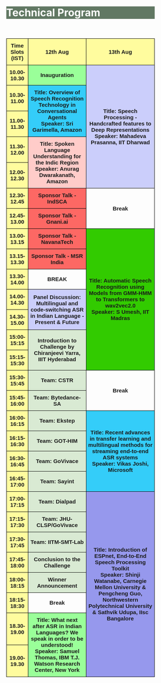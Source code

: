 
<br>

<br>
<div class="widewrapper pagetitle">
  <div class="container" style="background-color:#617863">
    <h1 style="color:white;">Technical Program</h1>
  </div>
</div>
<br>
<br>
<style type="text/css">
* {
  box-sizing: border-box;
}
/* Create two unequal columns that floats next to each other */
.column {
  float: left;
  width: 50%;
  padding: 10px;
}
/* Clear floats after the columns */
.row:after {
  content: "";
  display: table;
  clear: both;
}
.modal {
  display: none; /* Hidden by default */
  position: fixed; /* Stay in place */
  z-index: 1; /* Sit on top */
  padding-top: 100px; /* Location of the box */
  left: 0;
  top: 0;
  width: 100%; /* Full width */
  height: 100%; /* Full height */
  overflow: auto; /* Enable scroll if needed */
  background-color: rgb(0,0,0); /* Fallback color */
  background-color: rgba(0,0,0,0.4); /* Black w/ opacity */
}
/* Modal Content */
.modal-content {
  background-color: #fefefe;
  margin: auto;
  padding: 20px;
  border: 1px solid #888;
  width: 80%;
}
/* The Close Button */
.close {
  color: #aaaaaa;
  float: right;
  font-size: 28px;
  font-weight: bold;
}
.close:hover,
.close:focus {
  color: #000;
  text-decoration: none;
  cursor: pointer;
}
.tg  {border-collapse:collapse;border-spacing:0;margin:0px auto;}
.tg td{border-color:black;border-style:solid;border-width:1px;font-family:Arial, sans-serif;font-size:14px;
  overflow:hidden;padding:10px 5px;word-break:normal;}
.tg th{border-color:black;border-style:solid;border-width:1px;font-family:Arial, sans-serif;font-size:14px;
  font-weight:normal;overflow:hidden;padding:10px 5px;word-break:normal;}
.tg .tg-xgl6{border-color:#000000;font-size:15px;font-weight:bold;text-align:center;vertical-align:middle}
.tg .tg-ecxm{background-color:#fffc9e;border-color:#000000;font-size:15px;font-weight:bold;text-align:center;vertical-align:middle}
.tg .tg-90df{background-color:#D9EAD3;border-color:#000000;font-size:15px;font-weight:bold;text-align:center;vertical-align:middle}
.tg .tg-rjxh{background-color:#fd6864;border-color:#000000;font-size:15px;font-weight:bold;text-align:center;vertical-align:middle}
.tg .tg-hjwb{background-color:#9aff99;border-color:#000000;font-size:15px;font-weight:bold;text-align:center;vertical-align:middle}
.tg .tg-9pb7{background-color:#d9ead3;border-color:#000000;font-size:15px;font-weight:bold;text-align:center;vertical-align:middle}
.tg .tg-hjzu{background-color:#cbcefb;border-color:#000000;font-size:15px;font-weight:bold;text-align:center;vertical-align:middle}
.tg .tg-ir9u{background-color:#34cdf9;border-color:#000000;font-size:15px;font-weight:bold;text-align:center;vertical-align:middle}
.tg .tg-ju2b{background-color:#ffccc9;border-color:#000000;font-size:15px;font-weight:bold;text-align:center;vertical-align:middle}
.tg .tg-51jv{background-color:#32cb00;border-color:#000000;font-size:15px;font-weight:bold;text-align:center;vertical-align:middle}
.tg .tg-s4x1{background-color:#FD6864;border-color:#000000;font-size:15px;font-weight:bold;text-align:center;vertical-align:top}
.tg .tg-g6s8{background-color:#9698ed;border-color:#000000;font-size:15px;font-weight:bold;text-align:center;vertical-align:middle}
@media screen and (max-width: 767px) {.tg {width: auto !important;}.tg col {width: auto !important;}.tg-wrap {overflow-x: auto;-webkit-overflow-scrolling: touch;margin: auto 0px;}}</style>
<div class="tg-wrap"><table class="tg">
<thead>
  <tr>
    <th class="tg-ecxm">Time Slots (IST)</th>
    <th class="tg-ecxm">12th Aug</th>
    <th class="tg-ecxm">13th Aug</th>
  </tr>
</thead>
<tbody>
  <tr>
    <td class="tg-ecxm">10.00-10.30</td>
    <td class="tg-hjwb">Inauguration</td>
    <td onclick="prasanna(this)" class="tg-hjzu" rowspan="5">Title: Speech Processing - Handcrafted features to Deep Representations<br>Speaker: Mahadeva Prasanna, IIT Dharwad</td>
  </tr>
  <tr>
    <td class="tg-ecxm">10.30-11.00</td>
    <td onclick="garimella(this)" class="tg-ir9u" rowspan="2">Title: Overview of Speech Recognition Technology in Conversational Agents<br>Speaker: Sri Garimella, Amazon</td>
  </tr>
  <tr>
    <td class="tg-ecxm">11.00-11.30</td>
  </tr>
  <tr>
    <td class="tg-ecxm">11.30-12.00</td>
    <td onclick="anurag(this)" class="tg-ju2b" rowspan="2">Title: Spoken Language Understanding for the Indic Region<br>Speaker: Anurag Dwarakanath, Amazon</td>
  </tr>
  <tr>
    <td class="tg-ecxm">12.00-12.30</td>
  </tr>
  <tr>
    <td class="tg-ecxm">12.30-12.45</td>
    <td class="tg-rjxh">Sponsor Talk - IndSCA</td>
    <td class="tg-xgl6" rowspan="2">Break</td>
  </tr>
  <tr>
    <td class="tg-ecxm">12.45-13.00</td>
    <td class="tg-rjxh">Sponsor Talk - Gnani.ai</td>
  </tr>
  <tr>
    <td class="tg-ecxm">13.00-13.15</td>
    <td class="tg-rjxh">Sponsor Talk - NavanaTech</td>
    <td onclick="umesh(this)" class="tg-51jv" rowspan="7">Title: Automatic Speech Recognition using Models from GMM-HMM to Transformers to wav2vec2.0<br>Speaker: S Umesh, IIT Madras</td>
  </tr>
  <tr>
    <td class="tg-ecxm">13.15-13.30</td>
    <td class="tg-s4x1">Sponsor Talk - MSR India</td>
  </tr>
  <tr>
    <td class="tg-ecxm">13.30-14.00</td>
    <td class="tg-xgl6">BREAK</td>
  </tr>
  <tr>
    <td class="tg-ecxm">14.00-14.30</td>
    <td class="tg-hjzu" rowspan="2">Panel Discussion: Multilingual and code-switching ASR in Indian Language - Present & Future</td>
  </tr>
  <tr>
    <td class="tg-ecxm">14.30-15.00</td>
  </tr>
  <tr>
    <td class="tg-ecxm">15:00-15:15</td>
    <td class="tg-9pb7" rowspan="2">Introduction to Challenge by Chiranjeevi Yarra, IIIT Hyderabad</td>
  </tr>
  <tr>
    <td class="tg-ecxm">15:15-15:30</td>
  </tr>
  <tr>
    <td class="tg-ecxm">15:30-15:45</td>
    <td class="tg-90df"><span style="background-color:#D9EAD3">Team: CSTR</span></td>
    <td class="tg-xgl6" rowspan="2">Break</td>
  </tr>
  <tr>
    <td class="tg-ecxm">15:45-16:00</td>
    <td class="tg-90df"><span style="background-color:#D9EAD3">Team: Bytedance-SA</span></td>
  </tr>
  <tr>
    <td class="tg-ecxm">16:00-16:15</td>
    <td class="tg-90df"><span style="background-color:#D9EAD3">Team: Ekstep</span></td>
    <td onclick="vikas(this)" class="tg-ir9u" rowspan="4">Title: Recent advances in transfer learning and multilingual methods for streaming end-to-end ASR systems<br>Speaker: Vikas Joshi, Microsoft</td>
  </tr>
  <tr>
    <td class="tg-ecxm">16:15-16:30</td>
    <td class="tg-90df"><span style="background-color:#D9EAD3">Team: GOT-HIM</span></td>
  </tr>
  <tr>
    <td class="tg-ecxm">16:30-16:45</td>
    <td class="tg-90df"><span style="background-color:#D9EAD3">Team: GoVivace</span></td>
  </tr>
  <tr>
    <td class="tg-ecxm">16:45-17:00</td>
    <td class="tg-90df"><span style="background-color:#D9EAD3">Team: Sayint</span></td>
  </tr>
  <tr>
    <td class="tg-ecxm">17:00-17:15</td>
    <td class="tg-90df"><span style="background-color:#D9EAD3">Team: Dialpad</span></td>
    <td onclick="shinji(this)" class="tg-g6s8" rowspan="8">Title: Introduction of ESPnet, End-to-End Speech Processing Toolkit<br>Speaker: Shinji Watanabe, Carnegie Mellon University &amp; Pengcheng Guo, Northwestern Polytechnical University &amp; Sathvik Udupa, IIsc Bangalore</td>
  </tr>
  <tr>
    <td class="tg-ecxm">17:15-17:30</td>
    <td class="tg-90df"><span style="background-color:#D9EAD3">Team: JHU-CLSP/GoVivace</span></td>
  </tr>
  <tr>
    <td class="tg-ecxm">17:30-17:45</td>
    <td class="tg-90df"><span style="background-color:#D9EAD3">Team: IITM-SMT-Lab</span></td>
  </tr>
  <tr>
    <td class="tg-ecxm">17:45-18:00</td>
    <td class="tg-90df"><span style="background-color:#D9EAD3">Conclusion to the Challenge</span></td>
  </tr>
  <tr>
    <td class="tg-ecxm">18:00-18:15</td>
    <td class="tg-90df"><span style="background-color:#D9EAD3">Winner Announcement</span></td>
  </tr>
  <tr>
    <td class="tg-ecxm">18:15-18:30</td>
    <td class="tg-xgl6">Break</td>
  </tr>
  <tr>
    <td class="tg-ecxm">18.30-19.00</td>
    <td onclick="samuel(this)" class="tg-hjwb" rowspan="2">Title: What next after ASR in Indian Languages? We speak in order to be understood!<br>Speaker: Samuel Thomas, IBM T.J. Watson Research Center, New York</td>
  </tr>
  <tr>
    <td class="tg-ecxm">19.00-19.30</td>
  </tr>
</tbody>
</table></div>

<div id="prasannaModal" class="modal">

  <!-- Modal content -->
  <div class="modal-content">
    <span onclick="closefunction(this)" class="close" id="prasannaclose">&times;</span>
    <p><strong>Title: </strong>Speech Processing: Handcrafted features to Deep Representations</p>
  <p><strong>Abstract: </strong>With the advent of deep learning to the speech processing field for about a decade, a lot of attempts have been made towards learning the representations from spectrographic representation of speech. These representations are based on nonlinear processing and
seem to capture more information from speech. The other mostly practised approach is handcrafted features extracted using signal processing and linked to speech production and/or perception. These approaches are mostly based on linear processing and are mathematically tractable.  This talk will take through the journey of speech processing from earliest explorations of handcrafted features to the latest deep representations. </p>

<p><strong>Brief Bio:</strong> Dr. S. R. M. Prasanna is Dean (Faculty Welfare, Research and Development) and Professor, Dept of Electrical Engineering at IIT Dharwad since July 2017. He was faculty member at the Dept of Electronics and Electrical Engineering at IIT Guwahati from August 2004 to July 2017. He was also Dean (Research and Development) from July 2015 to July 2017 at IIT Guwahati. He
obtained his PhD in CSE from IIT Madras in 2004, MTech in Industrial Electronics from NITK Surathkal in 1997 and BE in Electronics from SSIT Tumakuru (then with Bangalore University) in 1994. He has guided 20 PhD Theses and 12 ongoing in the areas of Speech and Handwriting processing. He has published over 250 research articles in reputed Indian and International journals and conferences. He has executed large volume funded projects and also provided consultancy to many public sector and private limited companies
in the areas of speech processing.</p>
  </div>

</div>

<div id="vikasModal" class="modal">

  <!-- Modal content -->
  <div class="modal-content">
    <span onclick="closefunction(this)" class="close" id="vikasclose">&times;</span>
    <p><strong>Title: </strong>Recent advances in transfer learning and multilingual methods for streaming end-to-end ASR systems</p>
  <p><strong>Abstract: </strong>Transfer learning (TL) and multilingual models often improve the performance of low resource langauges, by leveraging data from high resource langauges. Multilingual models also simplify the training and deployment strategy, as a single model is used for multiple languages. This talk will provide an overview of recent advances in TL and multilingual methods for streaming end-to-end (E2E) ASR systems.  Though there is considerable progress, most of the multilingual methods assume the availability of the input language. Hence, it is still challenging to provide a truly multilingual experience, where users can interact with voice assistants in any language, interchangeably, without explicitly setting the language of the conversation. While highlighting the improvements made, we will also discuss the practical challenges and potential research directions in building a truly multilingual experience.</p>
  <p><strong>Brief Bio: </strong>Vikas Joshi is a senior researcher at Microsoft Speech team in India, working on various speech technologies including multilingual end-to-end ASR systems. Prior to Microsoft, he spent 3 years at Amazon Alexa, building large scale ASR systems and 4.5 years at IBM India Research labs. Vikas obtained his PhD degree from IIT Madras in 2016 and completed BTech from BVB college of Engineering, Hubli. He has over 15 publications and 10 granted patents.</p>
  Weblink:<a href="https://in.linkedin.com/in/vikas-joshi-aa3b939">https://in.linkedin.com/in/vikas-joshi-aa3b939</a>
  </div>

</div>

<div id="garimellaModal" class="modal">

  <!-- Modal content -->
  <div class="modal-content">
    <span onclick="closefunction(this)" class="close">&times;</span>
    <p><strong>Title:</strong> Overview of Speech Recognition Technology in Conversational Agents</p>
  <p><strong>Abstract:</strong> From the early days of modern Automatic Speech Recognition (ASR) research in the 1990s, one of the driving visions of the field has been a computer-based assistant that could accomplish tasks for the user, simply by being spoken to. Today, we are close to achieving that vision, with a whole array of speech-enabled AI agents eager to help users. Amazon’s Alexa pioneered the AI assistant concept for smart speaker devices enabled by far-field ASR. It currently supports billions of customer interactions per week, on over 100 million devices across multiple languages. This talk will give an overview of the interplay between underlying speech technologies, including wakeword detection, endpointing, speaker identification, and speech recognition that enable Alexa. We highlight successes and challenges in developing large-scale ASR, and dive into the unique data aspects of large-scale deployments like Alexa, where a continuous stream of unlabeled data enables successful applications of semi-supervised learning. Finally, we highlight problems that remain to be solved before the promise of a fully natural, conversational assistant is fully realized.</p>

<p><strong>Brief Bio:</strong> Sri Garimella is a senior manager of Applied Science, Alexa ASR in India. His team developed the ASR technology for launching Alexa in Indian English and Hindi languages. Sri obtained PhD from the Department of Electrical and Computer Engineering, Center for Language and Speech Processing at the Johns Hopkins University, Baltimore, USA in 2012. And Master of Engineering in Signal Processing from the Indian Institute of Science, Bangalore, India in 2006.</p>
Weblink:<a href="https://sites.google.com/site/sivaramiisc/">https://sites.google.com/site/sivaramiisc/</a>
  </div>

</div>

<div id="anuragModal" class="modal">

  <!-- Modal content -->
  <div class="modal-content">
    <span onclick="closefunction(this)" class="close">&times;</span>
    <p><strong>Title:</strong> Spoken Language Understanding for the Indic Region.</p>
  <p><strong>Abstract:</strong> In this talk, we will touch upon some of the key challenges in building Spoken Language Understanding systems for the Indic region. We begin with an insight on the usage of code-mixed multi-lingual utterances where many Indic languages (beyond Hindi) are freely used. We show how such Indic language usage gets represented in Latin script in a transliterated form and current state of the art multi-lingual language models (such as XLM-R, mBERT) surprisingly do not build common representations of transliterated text and that in the original language. We then introduce research in Continual Language Learning as an emerging area to bridge this gap. The Indic region also sees wide variety of spoken language variations including grammatical errors and ambiguous utterances leading to noise in data. We present recent progress in the area of Robust Machine Learning that aims to build learning algorithms that are resilient to noise in data. </p>

<p><strong>Brief Bio:</strong> Anurag Dwarakanath is an applied science manager in Alexa AI and leads a team of scientists building machine learning and statistical models for the Natural Language Understanding components of Alexa. His interests include multi-lingual natural language processing, robustness in deep learning and verification & validation of deep learning systems. Anurag holds a PhD from Indian Institute of Management Calcutta where he studied the application of Graph Theory in Wireless Sensor Networks. Anurag has over 20 publications and 15 patents. </p>
  </div>

</div>


<div id="samuelModal" class="modal">

  <!-- Modal content -->
  <div class="modal-content">
    <span onclick="closefunction(this)" class="close">&times;</span>
    <p><strong>Title:</strong> What next after ASR in Indian Languages? We speak in order to be understood!</p>
  <p><strong>Abstract:</strong> The MUCS 2021 challenge has focused on building multilingual and code-switching ASR systems for Indian languages in low resource settings. Within this challenge, teams have successfully tackled important problems and have demonstrated significant improvements on various languages. Where do these gains lead us next? If we speak in order to be understood, we advocate that the next frontier in this space is spoken language understanding (SLU). In this talk we will review recent work in end-to-end spoken language understanding, where the speech input is directly processed into intent without going through an intermediate text transcript. The lessons learnt in building ASR systems in low resource settings are extremely useful for this task too, as very often there is very limited SLU training data. We will share insights on training E2E SLU systems and the challenges ahead and how they can be applied for Indic languages.</p>

<p><strong>Brief Bio:</strong> Samuel Thomas received his B.Tech degree in Computer Engineering from the Cochin University of Science and Technology, India (2000) and M.S degree in Computer Science and Engineering from the Indian Institute of Technology Madras, India (2006) before earning his Doctor of Philosophy degree from the Johns Hopkins University, Baltimore in 2012. Since graduation, he has been at the IBM T.J. Watson Research Center, New York with the Speech Technologies Group. In the past, he has worked on several speech research projects and workshops with the Center for Language and Speech Processing (CLSP) at JHU, the Idiap Research Institute, Switzerland and the TeNeT group, IIT Madras. His research interests include speech processing and machine learning for speech recognition, spoken language understanding, speech synthesis and speaker recognition.</p>
Weblink:<a href="https://researcher.watson.ibm.com/researcher/view.php?person=us-sthomas">https://researcher.watson.ibm.com/researcher/view.php?person=us-sthomas</a>
  </div>

</div>

<div id="umeshModal" class="modal">

  <!-- Modal content -->
  <div class="modal-content">
    <span onclick="closefunction(this)" class="close">&times;</span>
    <p><strong>Title:</strong> Automatic Speech Recognition using Models from GMM-HMM  to Transformers to wav2vec2.0</p>
  <p><strong>Abstract:</strong> In this talk, I will give an overview of various models used in Automatic Speech Recognition. After a brief overview of conventional GMM-HMM models and the role of lexicon and language models, I will talk about the recent progress based on deep-learning methods. This will include DNN-HMM and CTC based approaches. This will be followed by the sequence-to-sequence approaches including Attention-Based Encoder Decoder as well as transformers. Finally, I will talk about self-supervised approaches that are inspired by BERT, GPT and contrastive predictive coding including methods like MockingJay, Wav2vec and HuBERT.</p>
  Weblink:<a href="http://www.ee.iitm.ac.in/~umeshs/">http://www.ee.iitm.ac.in/~umeshs/</a>
  </div>

</div>

<div id="shinjiModal" class="modal">

  <!-- Modal content -->
  <div class="modal-content">
    <span onclick="closefunction(this)" class="close">&times;</span>
    <p><strong>Title:</strong> Introduction of ESPnet, End-to-End Speech Processing Toolkit</p>

<p><strong>Abstract:</strong> An end-to-end neural approach has become a popular alternative to conventional modular approaches in various speech applications including speech recognition and synthesis.
    One of the benefits of this end-to-end neural framework is that we can use a unified framework for different speech processing problems based on sequence-to-sequence modeling. This tutorial aims to introduce various end-to-end speech processing applications by focusing on the above unified framework within an open source toolkit named ESPnet (End-to-end speech processing toolkit https://github.com/espnet/espnet). We will explain the recent advance of ESPnet, including conformer: convolution-augmented transformer, and show an example of making an ESPnet recipe to build a state-of-the-art ASR system. </p>
<div class="row">  
  <div class="column">
  <p><strong>Brief Bio: </strong>Shinji Watanabe is an Associate Professor at Carnegie Mellon University, Pittsburgh, PA. He received his B.S., M.S., and Ph.D. (Dr. Eng.) degrees from Waseda University, Tokyo, Japan. He was a research scientist at NTT Communication Science Laboratories, Kyoto, Japan, from 2001 to 2011, a visiting scholar in Georgia institute of technology, Atlanta, GA in 2009, and a senior principal research scientist at Mitsubishi Electric Research Laboratories (MERL), Cambridge, MA USA from 2012 to 2017. Prior to the move to Carnegie Mellon University, he was an associate research professor at Johns Hopkins University, Baltimore, MD USA from 2017 to 2020. His research interests include automatic speech recognition, speech enhancement, spoken language understanding, and machine learning for speech and language processing. He has been published more than 200 papers in peer-reviewed journals and conferences and received several awards, including the best paper award from the IEEE ASRU in 2019. He served as an Associate Editor of the IEEE Transactions on Audio Speech and Language Processing. He was/has been a member of several technical committees, including the APSIPA Speech, Language, and Audio Technical Committee (SLA), IEEE Signal Processing Society Speech and Language Technical Committee (SLTC), and Machine Learning for Signal Processing Technical Committee (MLSP).</p>
  Weblink:<a href="https://sites.google.com/view/shinjiwatanabe">https://sites.google.com/view/shinjiwatanabe</a>
</div>
<div class="column">

  <p><strong>Brief Bio: </strong>Pengcheng Guo is a Ph.D. candidate at Northwestern Polytechnical University, Xi'an, China.
His supervisors are Prof. Lei Xie and Prof. Shinji Watanabe. From Jul. 2017 to Jul. 2018, he was a research assistant at Nanyang Technology University, Singapore, collaborating with Prof. Eng Siong Chng and Prof. Haizhou Li. From Apr. 2019 to Nov. 2019, he was a research intern at ByteDance AI Lab, Beijing, China, collaborating with Dr. Yuxuan Wang (the author of Tacotron). From Jan.2020 to Jan. 2021, he joined Shinji Watanabe’s team as a visiting scholar at Johns Hopkins University, Baltimore, US. His research interests include automatic speech recognition, domain adaptation, and adversarial training. He is the main developer of ESPnet and has contributed to a lot of projects, including the Conformer architecture, various ASR benchmark recipes, etc.</p>
<br>
   
  <p><strong>Brief Bio: </strong>Sathvik udupa is a research associate at the Indian Institute of Science, Bangalore, India. He works on speech synthesis & multi-modal problems in speech production, under the supervision of Prof. Prasanta Kumar Ghosh. He received his B.E degree from Ramaiah Institute of Technology, Bangalore in 2019. After college, he worked at an AI startup- MyHealthcareAI and in 2020, he started working with Prof. Prasanta Kumar Ghosh. His research interests are in the realm of multi-modal learning.</p>

</div>
</div>

</div>


<script>

var modal;

// When the user clicks the button, open the modal 
function prasanna(x) {
  modal = document.getElementById("prasannaModal");
  modal.style.display = "block";
  //span = document.getElementsById("prasannaclose");
}
// When the user clicks the button, open the modal 
function garimella(x) {
  modal = document.getElementById("garimellaModal");
  modal.style.display = "block";
  //span = document.getElementsByClassName("garimellaclose")[0];
}
// When the user clicks the button, open the modal 
function anurag(x) {
  modal = document.getElementById("anuragModal");
  modal.style.display = "block";
  //span = document.getElementsByClassName("anuragclose")[0];
}

function samuel(x) {
  modal = document.getElementById("samuelModal");
  modal.style.display = "block";
  //span = document.getElementsByClassName("samuelclose")[0];
}

function umesh(x) {
  modal = document.getElementById("umeshModal");
  modal.style.display = "block";
  //span = document.getElementsByClassName("samuelclose")[0];
}


function shinji(x) {
  modal = document.getElementById("shinjiModal");
  modal.style.display = "block";
  //span = document.getElementsByClassName("samuelclose")[0];
}
function vikas(x) {
  modal = document.getElementById("vikasModal");
  modal.style.display = "block";
  //span = document.getElementsByClassName("samuelclose")[0];
}

// When the user clicks on <span> (x), close the modal
function closefunction(x){
  modal.style.display = "none";
}
// When the user clicks anywhere outside of the modal, close it
window.onclick = function(event) {
  if (event.target == modal) {
    modal.style.display = "none";
  }
}
</script>
